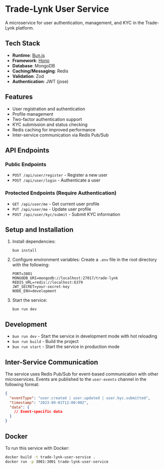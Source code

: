 # Trade-Lynk User Service

A microservice for user authentication, management, and KYC in the Trade-Lynk platform.

## Tech Stack

- **Runtime**: [Bun.js](https://bun.sh/)
- **Framework**: [Hono](https://honojs.dev/)
- **Database**: MongoDB
- **Caching/Messaging**: Redis
- **Validation**: Zod
- **Authentication**: JWT (jose)

## Features

- User registration and authentication
- Profile management
- Two-factor authentication support
- KYC submission and status checking
- Redis caching for improved performance
- Inter-service communication via Redis Pub/Sub

## API Endpoints

### Public Endpoints

- `POST /api/user/register` - Register a new user
- `POST /api/user/login` - Authenticate a user

### Protected Endpoints (Require Authentication)

- `GET /api/user/me` - Get current user profile
- `PUT /api/user/me` - Update user profile
- `POST /api/user/kyc/submit` - Submit KYC information

## Setup and Installation

1. Install dependencies:
   ```
   bun install
   ```

2. Configure environment variables:
   Create a `.env` file in the root directory with the following:
   ```
   PORT=3001
   MONGODB_URI=mongodb://localhost:27017/trade-lynk
   REDIS_URL=redis://localhost:6379
   JWT_SECRET=your-secret-key
   NODE_ENV=development
   ```

3. Start the service:
   ```
   bun run dev
   ```

## Development

- `bun run dev` - Start the service in development mode with hot reloading
- `bun run build` - Build the project
- `bun run start` - Start the service in production mode

## Inter-Service Communication

The service uses Redis Pub/Sub for event-based communication with other microservices. Events are published to the `user-events` channel in the following format:

```json
{
  "eventType": "user.created | user.updated | user.kyc.submitted",
  "timestamp": "2023-09-01T12:00:00Z",
  "data": {
    // Event-specific data
  }
}
```

## Docker

To run this service with Docker:

```bash
docker build -t trade-lynk-user-service .
docker run -p 3001:3001 trade-lynk-user-service
``` 